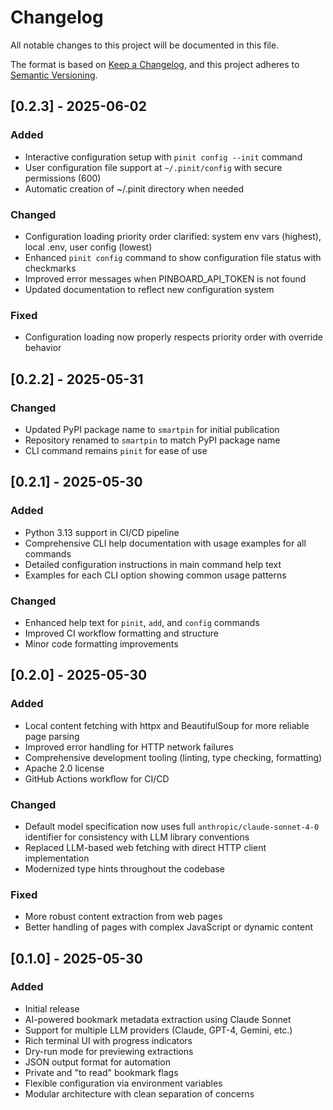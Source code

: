 # Changelog

All notable changes to this project will be documented in this file.

The format is based on [Keep a Changelog](https://keepachangelog.com/en/1.0.0/),
and this project adheres to [Semantic Versioning](https://semver.org/spec/v2.0.0.html).

## [0.2.3] - 2025-06-02

### Added

- Interactive configuration setup with `pinit config --init` command
- User configuration file support at `~/.pinit/config` with secure permissions (600)
- Automatic creation of ~/.pinit directory when needed

### Changed

- Configuration loading priority order clarified: system env vars (highest), local .env, user config (lowest)
- Enhanced `pinit config` command to show configuration file status with checkmarks
- Improved error messages when PINBOARD_API_TOKEN is not found
- Updated documentation to reflect new configuration system

### Fixed

- Configuration loading now properly respects priority order with override behavior

## [0.2.2] - 2025-05-31

### Changed

- Updated PyPI package name to `smartpin` for initial publication
- Repository renamed to `smartpin` to match PyPI package name
- CLI command remains `pinit` for ease of use

## [0.2.1] - 2025-05-30

### Added

- Python 3.13 support in CI/CD pipeline
- Comprehensive CLI help documentation with usage examples for all commands
- Detailed configuration instructions in main command help text
- Examples for each CLI option showing common usage patterns

### Changed

- Enhanced help text for `pinit`, `add`, and `config` commands
- Improved CI workflow formatting and structure
- Minor code formatting improvements

## [0.2.0] - 2025-05-30

### Added

- Local content fetching with httpx and BeautifulSoup for more reliable page parsing
- Improved error handling for HTTP network failures
- Comprehensive development tooling (linting, type checking, formatting)
- Apache 2.0 license
- GitHub Actions workflow for CI/CD

### Changed

- Default model specification now uses full `anthropic/claude-sonnet-4-0` identifier for consistency with LLM library conventions
- Replaced LLM-based web fetching with direct HTTP client implementation
- Modernized type hints throughout the codebase

### Fixed

- More robust content extraction from web pages
- Better handling of pages with complex JavaScript or dynamic content

## [0.1.0] - 2025-05-30

### Added

- Initial release
- AI-powered bookmark metadata extraction using Claude Sonnet
- Support for multiple LLM providers (Claude, GPT-4, Gemini, etc.)
- Rich terminal UI with progress indicators
- Dry-run mode for previewing extractions
- JSON output format for automation
- Private and "to read" bookmark flags
- Flexible configuration via environment variables
- Modular architecture with clean separation of concerns
